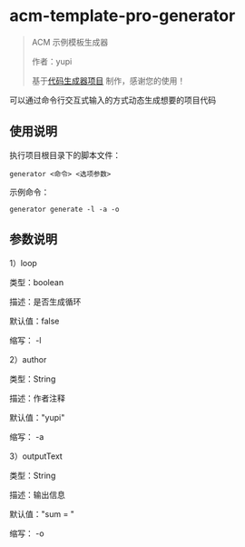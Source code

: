 # acm-template-pro-generator

> ACM 示例模板生成器
>
> 作者：yupi
>
>
> 基于[代码生成器项目](https://github.com/Mar1f/yuzi-generator) 制作，感谢您的使用！

可以通过命令行交互式输入的方式动态生成想要的项目代码

## 使用说明

执行项目根目录下的脚本文件：

```
generator <命令> <选项参数>
```

示例命令：

```
generator generate -l -a -o 
```

## 参数说明

1）loop

类型：boolean

描述：是否生成循环

默认值：false

缩写： -l


2）author

类型：String

描述：作者注释

默认值："yupi"

缩写： -a


3）outputText

类型：String

描述：输出信息

默认值："sum = "

缩写： -o



